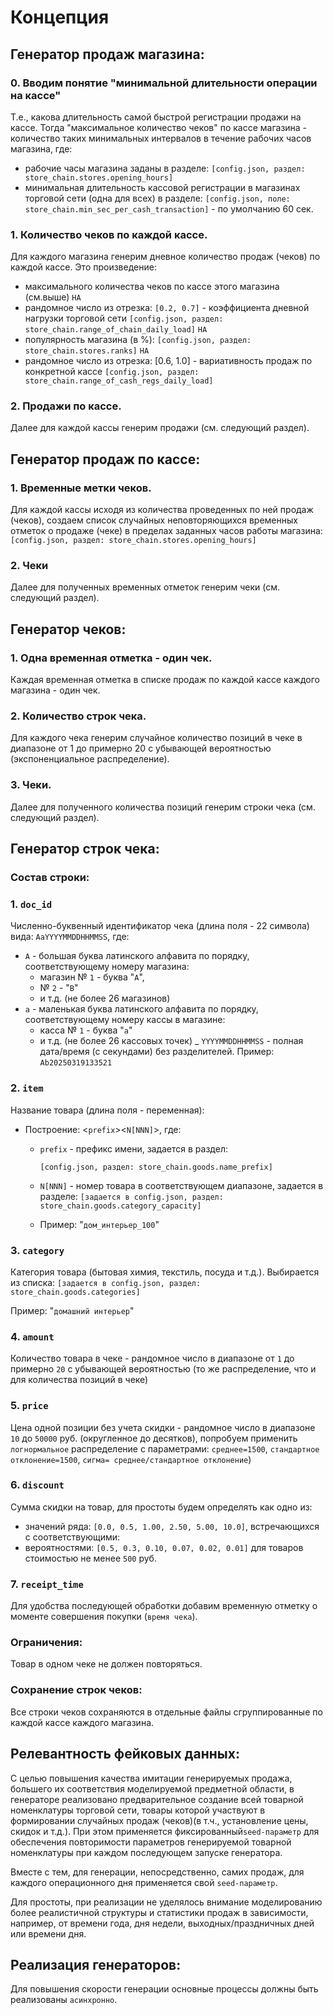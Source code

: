 # Концепция

## Генератор продаж магазина:

### 0. Вводим понятие "минимальной длительности операции на кассе"
Т.е., какова длительность самой быстрой регистрации продажи на кассе. Тогда "максимальное 
количество чеков" по кассе магазина - количество таких минимальных интервалов в течение 
рабочих часов магазина, где:
- рабочие часы магазина заданы в разделе: `[config.json, раздел: store_chain.stores.opening_hours]`
- минимальная длительность кассовой регистрации в магазинах торговой сети (одна для всех) в разделе:
`[config.json, поле:  store_chain.min_sec_per_cash_transaction]` - по умолчанию 60 сек.

### 1. Количество чеков по каждой кассе.
Для каждого магазина генерим дневное количество продаж (чеков) по каждой кассе.
Это произведение:
- максимального количества чеков по кассе этого магазина (см.выше)  `НА`
- рандомное число из отрезка: `[0.2, 0.7]` - коэффициента дневной нагрузки торговой сети 
`[config.json, раздел: store_chain.range_of_chain_daily_load]` `НА`
- популярность магазина (в %): `[config.json, раздел: store_chain.stores.ranks]` `НА`                
- рандомное число из отрезка: [0.6, 1.0] - вариативность продаж по конкретной кассе 
`[config.json, раздел: store_chain.range_of_cash_regs_daily_load]`

### 2.  Продажи по кассе.
Далее для каждой кассы генерим продажи (см. следующий раздел).

## Генератор продаж по кассе:

### 1. Временные метки чеков. 
Для каждой кассы исходя из количества проведенных по ней продаж (чеков),
создаем список случайных неповторяющихся временных отметок о продаже (чеке)
в пределах заданных часов работы магазина: `[config.json, раздел: store_chain.stores.opening_hours]`

### 2. Чеки
Далее для полученных временных отметок генерим чеки (см. следующий раздел).

## Генератор чеков:
 
### 1. Одна временная отметка - один чек.
Каждая временная отметка в списке продаж по каждой кассе каждого магазина - один чек.

### 2. Количество строк чека.
Для каждого чека генерим случайное количество позиций в чеке в диапазоне 
от 1 до примерно 20 с убывающей вероятностью (экспоненциальное распределение).

### 3. Чеки.
Далее для полученного количества позиций генерим строки чека (см. следующий раздел).
  
## Генератор строк чека:
### Состав строки:

### 1. `doc_id` 
Численно-буквенный идентификатор чека (длина поля - 22 символа) вида: `AaYYYYMMDDHHMMSS`, где:
- `A` - большая буква латинского алфавита по порядку, соответствующему номеру магазина: 
  - магазин № `1` - буква "`A`", 
  - № `2` - "`B`" 
  - и т.д. (не более 26 магазинов)
- `a` - маленькая буква латинского алфавита по порядку, соответствующему номеру кассы в магазине:
  - касса № `1` - буква "`a`"
  - и т.д. (не более 26 кассовых точек)
_ `YYYYMMDDHHMMSS` - полная дата/время (с секундами) без разделителей. Пример: `Ab20250319133521`
### 2. `item`
Название товара (длина поля - переменная):
- Построение: <`prefix`><`N[NNN]`>, где:
  - `prefix` - префикс имени, задается в раздел: 
    
    `[config.json, раздел: store_chain.goods.name_prefix]`
  - `N[NNN]` - номер товара в соответствующем диапазоне, задается в разделе:
    `[задается в config.json, раздел: store_chain.goods.category_capacity]`
  - Пример: "`дом_интерьер_100`"
 
### 3. `category`
Категория товара (бытовая химия, текстиль, посуда и т.д.). Выбирается из списка:
`[задается в config.json, раздел: store_chain.goods.categories]`

Пример: "`домашний интерьер`"

### 4. `amount`
Количество товара в чеке - рандомное число в диапазоне от `1` до примерно `20` с убывающей вероятностью 
(то же распределение, что и для количества позиций в чеке)

### 5. `price`
Цена одной позиции без учета скидки - рандомное число в диапазоне `10` до `50000` руб.
(округленное до десятков), попробуем применить `логнормальное` распределение с параметрами:
`среднее=1500`, `стандартное отклонение=1500`, `сигма= среднее/стандартное отклонение`)

### 6. `discount`
Сумма скидки на товар, для простоты будем определять как одно из:
- значений ряда: `[0.0, 0.5, 1.00, 2.50, 5.00, 10.0]`, встречающихся с соответствующими:
- вероятностями: `[0.5, 0.3, 0.10, 0.07, 0.02, 0.01]` для товаров стоимостью не менее `500` руб.

### 7. `receipt_time`
Для удобства последующей обработки добавим временную отметку о моменте совершения покупки (`время чека`).

### Ограничения:
Товар в одном чеке не должен повторяться.

### Сохранение строк чеков:
Все строки чеков сохраняются в отдельные файлы сгруппированные по каждой кассе каждого магазина.
    
## Релевантность фейковых данных:
С целью повышения качества имитации генерируемых продажа, большего их соответствия моделируемой
предметной области, в генераторе реализовано предварительное создание всей товарной номенклатуры
торговой сети, товары которой участвуют в формировании случайных продаж (чеков)(в т.ч., установление
цены, скидок и т.д.). При этом применяется фиксированный`seed-параметр` для обеспечения повторимости 
параметров генерируемой товарной номенклатуры при каждом последующем запуске генератора.

Вместе с тем, для генерации, непосредственно, самих продаж, для каждого операционного дня применяется
свой `seed-параметр`.

Для простоты, при реализации не уделялось внимание моделированию более реалистичной структуры и 
статистики продаж в зависимости, например, от времени года, дня недели, выходных/праздничных дней
или времени дня.

## Реализация генераторов:
Для повышения скорости генерации основные процессы должны быть реализованы `асинхронно`.
